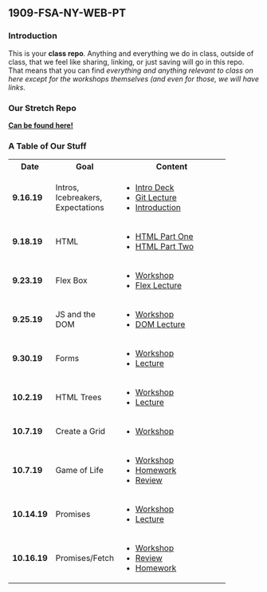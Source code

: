 ## 1909-FSA-NY-WEB-PT

### Introduction

This is your **class repo**. Anything and everything we do in class, outside of class, that we feel like sharing, linking, or just saving will go in this repo. That means that you can find _everything and anything relevant to class on here except for the workshops themselves (and even for those, we will have links._

### Our Stretch Repo
[**Can be found here!**](https://github.com/russellwmoore/1909-stretches/)

### A Table of Our Stuff

<table>
    <tr>
        <th style="width: 60px;"> Date </th>
        <th style="width: 100px; max-width: 100px"> Goal </th>
        <th style="width: 200px;"> Content </th>
    </tr>
    <tr>
        <td><b>9.16.19</b></td>
        <td> Intros, Icebreakers, Expectations </td>
        <td>
            <ul>
                <li>
                    <a href="https://drive.google.com/open?id=1xbrVsx8h87KnHjtaOBteZVSjDk282E4h">Intro Deck</a>
                </li>
                <li>
                    <a href="https://youtu.be/bsaQK-DhYMM">Git Lecture</a>
                </li>
                <li>
                     <a href="https://youtu.be/vs1d7iA-lmE">Introduction</a>
                </li>
            </ul>
        </td>
    </tr>
    <tr>
        <td><b>9.18.19</b></td>
        <td> HTML </td>
        <td>
            <ul>
              <li>
                    <a href="https://www.youtube.com/watch?v=pPDn7ZzHRWM">HTML Part One</a>
                </li>
                <li>
                    <a href="https://www.youtube.com/watch?v=mcNXLlEB8ew">HTML Part Two</a>
                </li>
            </ul>
        </td>
    </tr>
    <tr>
        <td><b>9.23.19</b></td>
        <td> Flex Box </td>
        <td>
            <ul>
                <li>
                    <a href="https://learn.fullstackacademy.com/workshop/5d21e8b17e342a0004519c40/content/5d24f1f78d25e100040ecc17/text">Workshop</a>
                </li>
                <li>
                     <a href="https://youtu.be/zgSTaWU7010">Flex Lecture</a>
                </li>
            </ul>
        </td>
    </tr>
    <tr>
        <td><b>9.25.19</b></td>
        <td> JS and the DOM </td>
        <td>
            <ul>
                <li>
                    <a href="https://learn.fullstackacademy.com/workshop/5d27361cb628f600042d1051/landing">Workshop</a>
                </li>
                <li>
                     <a href="https://youtu.be/SHpt5pX0aGE">DOM Lecture</a>
                </li>
            </ul>
        </td>
    </tr>
    <tr>
        <td><b>9.30.19</b></td>
        <td> Forms </td>
        <td>
            <ul>
                <li>
                    <a href="https://learn.fullstackacademy.com/workshop/5d2e1f95c880a600045192b7/content/5d2fa058ef4d580004fd15ab/text">Workshop</a>
                </li>
                <li>
                    <a href="https://youtu.be/N9unlJGYEBQ">Lecture</a>
                </li>
            </ul>
        </td>
    </tr>
    <tr>
        <td><b>10.2.19</b></td>
        <td> HTML Trees </td>
        <td>
            <ul>
                <li>
                    <a href="https://learn.fullstackacademy.com/workshop/5d9528fe104a4e00040e5df4/landing">Workshop</a>
                </li>
                <li>
                    <a href="https://youtu.be/EfIYjpschNU">Lecture</a>
                </li>
            </ul>
        </td>
    </tr>
    <tr>
        <td><b>10.7.19</b></td>
        <td> Create a Grid </td>
        <td>
            <ul>
                <li>
                    <a href="https://learn.fullstackacademy.com/workshop/5d2e28bbc880a6000451940f/content/5d3116f323513200048271fd/text">Workshop</a>
                </li>
            </ul>
        </td>
    </tr>
    <tr>
        <td><b>10.7.19</b></td>
        <td> Game of Life </td>
        <td>
            <ul>
                <li>
                    <a href="https://learn.fullstackacademy.com/workshop/5a3839fedc3d510004d71ed5/content/5a3839fedc3d510004d71ee4/text">Workshop</a>
                </li>
                <li>
                    <a href="https://learn.fullstackacademy.com/workshop/5d9f661b87060e0004ada08b/content/5d9f66728efb3f00049fc8c9/text">Homework</a>
                </li>
                <li>
                    <a href="https://www.youtube.com/watch?v=A_5NCjrx51k&list=PL0medk5vA90rk-XLRMdBnNrpij0AfE8Dv&index=9&t=0s">Review</a>
                </li>
            </ul>
        </td>
    </tr>
    <tr>
        <td><b>10.14.19</b></td>
        <td> Promises </td>
        <td>
            <ul>
                <li>
                    <a href="https://learn.fullstackacademy.com/workshop/5da3b0a71e7ef6000481f94b/content/5da3b1185c45170004927820/text">Workshop</a>
                </li>
                <li>
                    <a href="https://youtu.be/6pKTA3eRzq4">Lecture</a>
                </li>
            </ul>
        </td>
    </tr>
    <tr>
        <td><b>10.16.19</b></td>
        <td> Promises/Fetch </td>
        <td>
            <ul>
                <li>
                    <a href="https://learn.fullstackacademy.com/workshop/5d2f9a8e8584c3000447e1c5/landing">Workshop</a>
                </li>
                <li>
                    <a href="https://youtu.be/rII3VXSbNx0">Review</a>
                </li>
                <li>
                    <a href="https://learn.fullstackacademy.com/workshop/5d4f0aa8c5763400048a9ef0/content/5d4f0ae5c5763400048a9efa/text">Homework</a>
                </li>
            </ul>
        </td>
    </tr>
</table>


